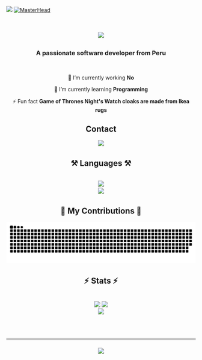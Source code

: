 [![](https://visitcount.itsvg.in/api?id=jeanchong15&icon=0&color=1)](https://visitcount.itsvg.in)
[![MasterHead](https://developers.giphy.com/branch/master/static/api-512d36c09662682717108a38bbb5c57d.gif)](https://rishavchanda.io)
<h1 align="center">
    <img src="https://readme-typing-svg.herokuapp.com/?font=Righteous&size=35&center=true&vCenter=true&width=500&height=70&duration=4000&lines=Hi+There!+👋;+I'm+Jean+Pierre+Chong!;" />

</h1>
<h3 align="center">A passionate software developer from Peru</h3>

<br/>

<div align="center">
 
 🔭 I’m currently working  **No**
 
 🌱 I’m currently learning **Programming**

 ⚡ Fun fact **Game of Thrones Night's Watch cloaks are made from Ikea rugs**
 
 </div>
<h2 align="center"> Contact </h2>
 <div align="center">
  <a href="https://www.linkedin.com/in/jeanchong15" target="_blank">
    <img src="https://img.shields.io/badge/LinkedIn-0077B5?style=for-the-badge&logo=linkedin&logoColor=white" target="_blank" />
  </a>

<h2 align="center">⚒️ Languages ⚒️</h2>
<br/>
<div align="center">
    <img src="https://skillicons.dev/icons?i=,github,python,javascript,java" /><br>
    <img src="https://skillicons.dev/icons?i=,html,css,vscode" />
</div> 

</div>
<div align="center">
    <h2>🐍 My Contributions 🐍</h2>
</div>
<picture>
  <source media="(prefers-color-scheme: dark)" srcset="https://raw.githubusercontent.com/platane/platane/output/github-contribution-grid-snake-dark.svg">
  <source media="(prefers-color-scheme: light)" srcset="https://raw.githubusercontent.com/platane/platane/output/github-contribution-grid-snake.svg">
  <img alt="github contribution grid snake animation" src="https://raw.githubusercontent.com/platane/platane/output/github-contribution-grid-snake.svg">
</picture>

<h2 align="center">⚡ Stats ⚡</h2>
<br>
<div align=center>
    <img width=390 src="https://streak-stats.demolab.com?user=jeanchong15&theme=radical" />
    <img width=390 src="https://github-readme-stats.vercel.app/api?username=jeanchong15&theme=radical" />
<br/>
    <img width=325 src="https://github-readme-stats.vercel.app/api/top-langs/?username=jeanchong15&layout=compact&theme=radical" />
</div>

<br/><br/>
<hr/>

<h3 align="center">
    <img src="https://readme-typing-svg.herokuapp.com/?font=Righteous&size=25&center=true&vCenter=true&width=500&height=70&duration=4000&lines=Thanks+for+visiting!+✌️">
</h3>

<br/>
